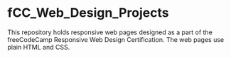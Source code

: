 # fCC_Web_Design_Projects

This repository holds responsive web pages designed as a part of the freeCodeCamp Responsive Web Design Certification. The web pages use plain HTML and CSS.

